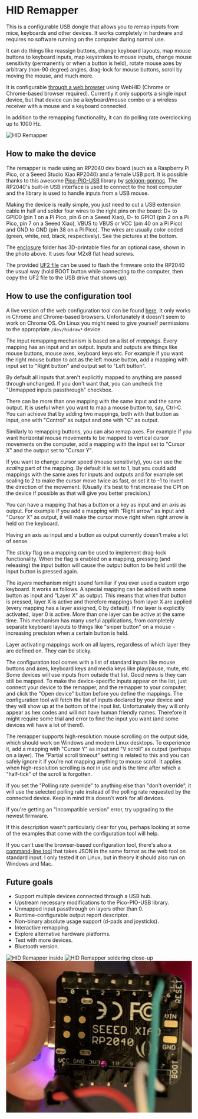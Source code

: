 # HID Remapper

This is a configurable USB dongle that allows you to remap inputs from mice, keyboards and other devices. It works completely in hardware and requires no software running on the computer during normal use.

It can do things like reassign buttons, change keyboard layouts, map mouse buttons to keyboard inputs, map keystrokes to mouse inputs, change mouse sensitivity (permanently or when a button is held), rotate mouse axes by arbitrary (non-90 degree) angles, drag-lock for mouse buttons, scroll by moving the mouse, and much more.

It is configurable [through a web browser](https://www.jfedor.org/hid-remapper-config/) using WebHID (Chrome or Chrome-based browser required). Currently it only supports a single input device, but that device can be a keyboard/mouse combo or a wireless receiver with a mouse and a keyboard connected.

In addition to the remapping functionality, it can do polling rate overclocking up to 1000 Hz.

![HID Remapper](images/remapper1.jpg)

## How to make the device

The remapper is made using an RP2040 dev board (such as a Raspberry Pi Pico, or a Seeed Studio Xiao RP2040) and a female USB port. It is possible thanks to this awesome [Pico-PIO-USB](https://github.com/sekigon-gonnoc/Pico-PIO-USB) library by [sekigon-gonnoc](https://github.com/sekigon-gonnoc). The RP2040's built-in USB interface is used to connect to the host computer and the library is used to handle inputs from a USB mouse.

Making the device is really simple, you just need to cut a USB extension cable in half and solder four wires to the right pins on the board: D+ to GPIO0 (pin 1 on a Pi Pico, pin 6 on a Seeed Xiao), D- to GPIO1 (pin 2 on a Pi Pico, pin 7 on a Seeed Xiao), VBUS to VBUS or VCC (pin 40 on a Pi Pico) and GND to GND (pin 38 on a Pi Pico). The wires are usually color coded (green, white, red, black, respectively). See the pictures at the bottom.

The [enclosure](enclosure) folder has 3D-printable files for an optional case, shown in the photo above. It uses four M2x8 flat head screws.

The provided [UF2 file](firmware/remapper.uf2) can be used to flash the firmware onto the RP2040 the usual way (hold BOOT button while connecting to the computer, then copy the UF2 file to the USB drive that shows up).

## How to use the configuration tool

A live version of the web configuration tool can be found [here](https://www.jfedor.org/hid-remapper-config/). It only works in Chrome and Chrome-based browsers. Unfortunately it doesn't seem to work on Chrome OS. On Linux you might need to give yourself permissions to the appropriate `/dev/hidraw*` device.

The input remapping mechanism is based on a list of _mappings_. Every mapping has an input and an output. Inputs and outputs are things like mouse buttons, mouse axes, keyboard keys etc. For example if you want the right mouse button to act as the left mouse button, add a mapping with input set to "Right button" and output set to "Left button".

By default all inputs that aren't explicitly mapped to anything are passed through unchanged. If you don't want that, you can uncheck the "Unmapped inputs passthrough" checkbox.

There can be more than one mapping with the same input and the same output. It is useful when you want to map a mouse button to, say, Ctrl-C. You can achieve that by adding two mappings, both with that button as input, one with "Control" as output and one with "C" as output.

Similarly to remapping buttons, you can also remap axes. For example if you want horizontal mouse movements to be mapped to vertical cursor movements on the computer, add a mapping with the input set to "Cursor X" and the output set to "Cursor Y".

If you want to change cursor speed (mouse sensitivity), you can use the _scaling_ part of the mapping. By default it is set to 1, but you could add mappings with the same axes for inputs and outputs and for example set scaling to 2 to make the cursor move twice as fast, or set it to -1 to invert the direction of the movement. (Usually it's best to first increase the CPI on the device if possible as that will give you better precision.)

You can have a mapping that has a button or a key as input and an axis as output. For example if you add a mapping with "Right arrow" as input and "Cursor X" as output, it will make the cursor move right when right arrow is held on the keyboard.

Having an axis as input and a button as output currently doesn't make a lot of sense.

The _sticky_ flag on a mapping can be used to implement drag-lock functionality. When the flag is enabled on a mapping, pressing (and releasing) the input button will cause the output button to be held until the input button is pressed again.

The _layers_ mechanism might sound familiar if you ever used a custom ergo keyboard. It works as follows. A special mapping can be added with some button as input and "Layer X" as output. This means that when that button is pressed, layer X is active and therefore mappings from layer X are applied (every mapping has a layer assigned, 0 by default). If no layer is explicitly activated, layer 0 is active. More than one layer can be active at the same time. This mechanism has many useful applications, from completely separate keyboard layouts to things like "sniper button" on a mouse - increasing precision when a certain button is held.

Layer activating mappings work on all layers, regardless of which layer they are defined on. They can be sticky.

The configuration tool comes with a list of standard inputs like mouse buttons and axes, keyboard keys and media keys like play/pause, mute, etc. Some devices will use inputs from outside that list. Good news is they can still be mapped. To make the device-specific inputs appear on the list, just connect your device to the remapper, and the remapper to your computer, and click the "Open device" button before you define the mappings. The configuration tool will fetch the list of inputs declared by your device and they will show up at the bottom of the input list. Unfortunately they will only appear as hex codes and will not have human friendly names. Therefore it might require some trial and error to find the input you want (and some devices will have a lot of them!).

The remapper supports high-resolution mouse scrolling on the output side, which should work on Windows and modern Linux desktops. To experience it, add a mapping with "Cursor Y" as input and "V scroll" as output (perhaps on a layer). The "Partial scroll timeout" setting is related to this and you can safely ignore it if you're not mapping anything to mouse scroll. It applies when high-resolution scrolling is _not_ in use and is the time after which a "half-tick" of the scroll is forgotten.

If you set the "Polling rate override" to anything else than "don't override", it will use the selected polling rate instead of the polling rate requested by the connected device. Keep in mind this doesn't work for all devices.

If you're getting an "Incompatible version" error, try upgrading to the newest firmware.

If this description wasn't particularly clear for you, perhaps looking at some of the examples that come with the configuration tool will help.

If you can't use the browser-based configuration tool, there's also a [command-line tool](config-tool) that takes JSON in the same format as the web tool on standard input. I only tested it on Linux, but in theory it should also run on Windows and Mac.

## Future goals

* Support multiple devices connected through a USB hub.
* Upstream necessary modifications to the Pico-PIO-USB library.
* Unmapped input passthrough on layers other than 0.
* Runtime-configurable output report descriptor.
* Non-binary absolute usage support (d-pads and joysticks).
* Interactive remapping.
* Explore alternative hardware platforms.
* Test with more devices.
* Bluetooth version.

![HID Remapper inside](images/remapper2.jpg)
![HID Remapper soldering close-up](images/remapper3.jpg)
![Seeed Xiao version close-up](images/remapper4.jpg)